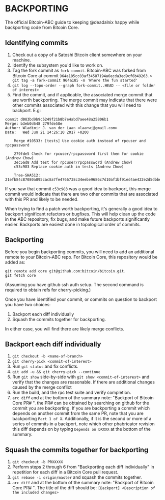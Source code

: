 
BACKPORTING
===========

The official Bitcoin-ABC guide to keeping @deadalnix happy while backporting 
code from Bitcoin Core.

Identifying commits
-------------------

1. Check out a copy of a Satoshi Bitcoin client somewhere on your machine.
2. Identify the subsystem you'd like to work on.
3. Tag the fork commit as `fork-commit`. Bitcoin-ABC was forked from Bitcoin Core
   at commit `964a185cc83af34587194a6ecda3ed9cf6b49263`.
   `> git tag -a fork-commit 964a185 -m 'Where the fun started'`
4. `git log --topo-order --graph fork-commit..HEAD -- <file or folder of interest>`
5. Find the commit, and if applicable, the associated merge commit that
   are worth backporting.	The merge commit may indicate that there were other
   commits associated with this change that you will need to backport. E.g:

```
commit d083bd9b9c5249f21b8b7e4abd7aee48a25806b1
Merge: b3eb0d648 279fde58e
Author: Wladimir J. van der Laan <laanwj@gmail.com>
Date:   Wed Jun 21 14:26:10 2017 +0200

    Merge #10533: [tests] Use cookie auth instead of rpcuser and rpcpassword

    279fde5 Check for rpcuser/rpcpassword first then for cookie (Andrew Chow)
    3ec5ad8 Add test for rpcuser/rpcpassword (Andrew Chow)
    c53c983 Replace cookie auth in tests (Andrew Chow)

    Tree-SHA512: 21efb84c87080a895cac8a7fe4766738c34eebe9686c7d10af1bf91ed4ae422e2d5dbbebffd00d34744eb6bb2d0195ea3aca86deebf085bbdeeb1d8b474241ed
```

If you saw that commit `c53c983` was a good idea to backport, this merge
commit would indicate that there are two other commits that are associated
with this PR and likely to be needed.

When trying to find a patch worth backporting, it's generally a good idea to
backport significant refactors or bugfixes.  This will help clean up the code
in the ABC repository, fix bugs, and make future backports significantly
easier.  Backports are easiest done in topological order of commits.

Backporting
-----------

Before you begin backporting commits, you will need to add an additional remote to your Bitcoin-ABC repo.
For Bitcoin Core, this repository would be added as:

```
git remote add core git@github.com:bitcoin/bitcoin.git.
git fetch core
```

(Assuming you have github ssh auth setup.  The second command is required to obtain refs for cherry-picking.)

Once you have identified your commit, or commits on question to backport you have two choices:

1. Backport each diff individually
2. Squash the commits together for backporting.

In either case, you will find there are likely merge conflicts. 

Backport each diff individually
-------------------------------

1. `git checkout -b <name-of-branch>`
2. `git cherry-pick <commit-of-interest>`
3. Run `git status` and fix conflicts.
4. `git add -u && git cherry-pick --continue`
5. Run `git show` side-by-side with `git show <commit-of-interest>` and verify that the changes are reasonable.
	If there are additional changes caused by the merge conflict
6. Run the build, and the rpc test suite and verify completion.
7. `arc diff` and at the bottom of the summary note: "Backport of Bitcoin Core PR# <XXXXX>".
   the PR# can be obtained by searching on github for the commit you are backporting.
   If you are backporting a commit which depends on another commit from the same PR,
   note that you are backporting `Part 1 of X`.  Additionally, if it is the second or
   more of a series of commits in a backport, note which other phabricator revision this
   diff depends on by typing `Depends on DXXXX` at the bottom of the summary.

Squash the commits together for backporting
-------------------------------------------

1. `git checkout -b PRXXXXX`
2. Perform steps 2 through 6 from "Backporting each diff individually" in repetition for each diff
   in a Bitcoin Core pull request.
3. `git rebase -i origin/master` and squash the commits together.
4. `arc diff` and at the bottom of the summary note: "Backport of Bitcoin Core PR# <XXXXX>".
   The title of the diff should be: `[Backport] <Description of the included changes>`